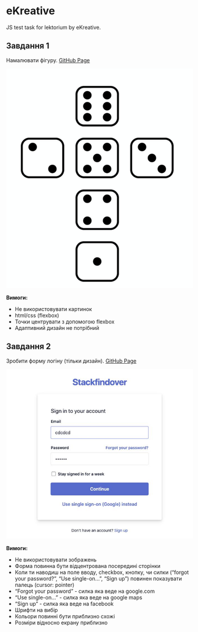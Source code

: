 # eKreative
JS test task for lektorium by eKreative.

## Завдання 1
Намалювати фігуру. [GitHub Page](https://andriistoliarov.github.io/testTasks/eKreative/task-1/index.html)

![figure](data/figure.jpg)

**Вимоги:**
- Не використовувати картинок
- html/css (flexbox)
- Точки центрувати з допомогою flexbox
- Адаптивний дизайн не потрібний

## Завдання 2
Зробити форму логіну (тільки дизайн). [GitHub Page](https://andriistoliarov.github.io/testTasks/eKreative/task-2/index.html)

![log form](data/form.jpg)

**Вимоги:**
- Не використовувати зображень
- Форма повинна бути відцентрована посередині сторінки
- Коли ти наводиш на поле вводу, checkbox, кнопку, 
чи силки (“forgot your password?”, “Use single-on...”, “Sign up”)
повинен показувати палець (cursor: pointer)
- “Forgot your password” - силка яка веде на google.com
- “Use single-on…” - силка яка веде на google maps
- “Sign up” - силка яка веде на facebook
- Шрифти на вибір
- Кольори повинні бути приблизно схожі
- Розміри відносно екрану приблизно
